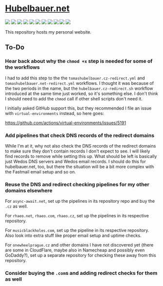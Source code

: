 # [Hubelbauer.net](https://hubelbauer.net)

![](https://github.com/TomasHubelbauer/hubelbauer.net/actions/workflows/pages/pages-build-deployment/badge.svg)
![](https://github.com/tomashubelbauer/hubelbauer.net/workflows/dns-a-records/badge.svg)
![](https://github.com/tomashubelbauer/hubelbauer.net/workflows/dns-aaaa-records/badge.svg)
![](https://github.com/tomashubelbauer/hubelbauer.net/workflows/dns-cname-record/badge.svg)
![](https://github.com/tomashubelbauer/hubelbauer.net/workflows/https-ssl-certificates/badge.svg)
![](https://github.com/tomashubelbauer/hubelbauer.net/workflows/http-https-redirect/badge.svg)
![](https://github.com/tomashubelbauer/hubelbauer.net/workflows/http-www-redirect/badge.svg)
![](https://github.com/tomashubelbauer/hubelbauer.net/workflows/https-www-redirect/badge.svg)
![](https://github.com/tomashubelbauer/hubelbauer.net/workflows/hubelbauer.cz-redirect/badge.svg)
![](https://github.com/tomashubelbauer/hubelbauer.net/workflows/tomashubelbauer.cz-redirect/badge.svg)
![](https://github.com/tomashubelbauer/hubelbauer.net/workflows/tomashubelbauer.net-redirect/badge.svg)

This repository hosts my personal website.

## To-Do

### Hear back about why the `chmod +x` step is needed for some of the workflows

I had to add this step to the the `tomashubelbauer.cz-redirect.yml` and
`tomashubelbauer.net-redirect.yml` workflows. I thought it was because of the
two periods in the name, but the `hubelbauer.cz-redirect.sh` workflow introduced
at the same time just worked, so it's something else. I don't think I should
need to add the `chmod` call if other shell scripts don't need it.

I initially asked GitHub support this, but they recommended I file an issue with
`virtual-environments` instead, so here goes:

https://github.com/actions/virtual-environments/issues/5191

### Add pipelines that check DNS records of the redirect domains

While I'm at it, why not also check the DNS records of the redirect domains to
make sure they don't contain records I don't expect to see. I will likely find
records to remove while setting this up. What should be left is basically just
Wedos DNS servers and Wedos email records. I should do this for hubelbauer.net,
too, but there the situation will be a bit more complex with the Fastmail email
setup and so on.

### Reuse the DNS and redirect checking pipelines for my other domains elsewhere

For `async-await.net`, set up the pipelines in its repository repo and buy the
`.cz` as well.

For `rhaeo.net`, `rhaeo.com`, `rhaeo.cz`, set up the pipelines in its respective
repository.

For `musicblackholes.com`, set up the pipeline in its respective repository.
Also look into extra stuff like proper email setup and uptime checks.

For `onewheelprague.cz` and other domains I have not discovered yet (there are
some in CloudFlare, maybe also in Namecheap and possibly even GoDaddy?), set up
a separate repository for checking these away from this repository.

### Consider buying the `.com`s and adding redirect checks for them as well
